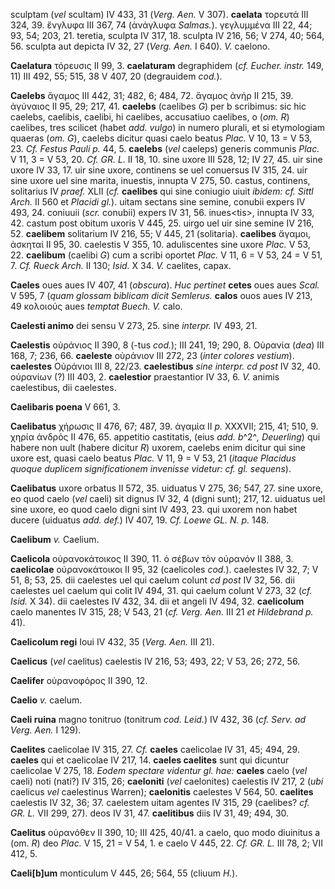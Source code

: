 sculptam (*vel* scultam) IV 433, 31 (*Verg. Aen.* V 307). **caelata**
τορευτά III 324, 39. ἔνγλυφα III 367, 74 (ἀνάγλυφα *Salmas.*).
γεγλυμμένα III 22, 44; 93, 54; 203, 21. teretia, sculpta IV 317, 18.
sculpta IV 216, 56; V 274, 40; 564, 56. sculpta aut depicta IV 32, 27
(*Verg. Aen.* I 640). *V.* caelono.

**Caelatura** τόρευσις II 99, 3. **caelaturam** degraphidem (*cf.*
*Eucher. instr.* 149, 11) III 492, 55; 515, 38 V 407, 20 (degrauidem
*cod.*).

**Caelebs** ἄγαμος III 442, 31; 482, 6; 484, 72. ἄγαμος ἀνήρ II 215, 39.
ἀγύναιος II 95, 29; 217, 41. **caelebs** (caelibes *G*) per b scribimus:
sic hic caelebs, caelibis, caelibi, hi caelibes, accusatiuo caelibes, o
(*om. R*) caelibes, tres scilicet (habet *add. vulgo*) in numero
plurali, et si etymologiam quaeras (*om. G*), caelebs dicitur quasi
caelo beatus *Plac.* V 10, 13 = V 53, 23. *Cf. Festus Pauli p.* 44, 5.
**caelebs** (*vel* caeleps) generis communis *Plac.* V 11, 3 = V 53, 20.
*Cf. GR. L.* II 18, 10. sine uxore III 528, 12; IV 27, 45. uir sine
uxore IV 33, 17. uir sine uxore, continens se uel conuersus IV 315, 24.
uir sine uxore uel sine marita, inuestis, innupta V 275, 50. castus,
continens, solitarius IV *praef.* XLII (*cf.* **caelibes** qui sine
coniugio uiuit *ibidem: cf. Sittl Arch.* II 560 et *Placidi gl.*).
uitam sectans sine semine, conubii expers IV 493, 24. coniuuii (*scr.*
conubii) expers IV 31, 56. inues\<tis\>, innupta IV 33, 42. castum post
obitum uxoris V 445, 25. uirgo uel uir sine semine IV 216, 52.
**caelibem** solitarium IV 216, 55; V 445, 21 (solitaria). **caelibes**
ἄγαμοι, ἀσκηταί II 95, 30. caelestis V 355, 10. aduliscentes sine uxore
*Plac.* V 53, 22. **caelibum** (caelibi *G*) cum a scribi oportet
*Plac.* V 11, 6 = V 53, 24 = V 51, 7. *Cf. Rueck Arch.* II 130; *Isid.*
X 34. *V.* caelites, capax.

**Caeles** oues aues IV 407, 41 (*obscura*). *Huc pertinet* **cetes**
oues aues *Scal.* V 595, 7 (*quam glossam biblicam dicit Semlerus.*
**calos** ouos aues IV 213, 49 κολοιούς aues *temptat Buech. V.* calo.

**Caelesti animo** dei sensu V 273, 25. sine *interpr.* IV 493, 21.

**Caelestis** οὐράνιος II 390, 8 (-tus *cod.*); III 241, 19; 290, 8.
Οὐρανία (*dea*) III 168, 7; 236, 66. **caeleste** οὐράνιον III 272, 23
(*inter colores vestium*). **caelestes** Οὐράνιοι III 8, 22/23.
**caelestibus** *sine interpr. cd post* IV 32, 40. οὐρανίων (?) III 403,
2. **caelestior** praestantior IV 33, 6. *V.* animis caelestibus, dii
caelestes.

**Caelibaris poena** V 661, 3.

**Caelibatus** χήρωσις II 476, 67; 487, 39. ἀγαμία II *p.* XXXVII; 215,
41; 510, 9. χηρία ἀνδρός II 476, 65. appetitio castitatis, (eius *add.
b*^2^*, Deuerling*) qui habere non uult (habere dicitur *R*) uxorem,
caelebs enim dicitur qui sine uxore est, quasi caelo beatus *Plac.* V
11, 9 = V 53, 21 (*itaque Placidus quoque duplicem significationem
invenisse videtur: cf. gl. sequens*).

**Caelibatus** uxore orbatus II 572, 35. uiduatus V 275, 36; 547, 27.
sine uxore, eo quod caelo (*vel* caeli) sit dignus IV 32, 4 (digni
sunt); 217, 12. uiduatus uel sine uxore, eo quod caelo digni sint IV
493, 23. qui uxorem non habet ducere (uiduatus *add. def.*) IV 407, 19.
*Cf. Loewe GL. N. p.* 148.

**Caelibum** *v.* Caelium.

**Caelicola** οὐρανοκάτοικος II 390, 11. ὁ σέβων τὸν οὐρανόν II 388, 3.
**caelicolae** οὐρανοκάτοικοι II 95, 32 (caelicoles *cod.*). caelestes
IV 32, 7; V 51, 8; 53, 25. dii caelestes uel qui caelum colunt *cd post*
IV 32, 56. dii caelestes uel caelum qui colit IV 494, 31. qui caelum
colunt V 273, 32 (*cf. Isid.* X 34). dii caelestes IV 432, 34. dii et
angeli IV 494, 32. **caelicolum** caelo manentes IV 315, 28; V 543, 21
(*cf. Verg. Aen.* III 21 *et Hildebrand p.* 41).

**Caelicolum regi** Ioui IV 432, 35 (*Verg. Aen.* III 21).

**Caelicus** (*vel* caelitus) caelestis IV 216, 53; 493, 22; V 53, 26;
272, 56.

**Caelifer** οὐρανοφόρος II 390, 12.

**Caelio** *v.* caelum.

**Caeli ruina** magno tonitruo (tonitrum *cod. Leid.*) IV 432, 36 (*cf.
Serv. ad Verg. Aen.* I 129).

**Caelites** caelicolae IV 315, 27. *Cf.* **caeles** caelicolae IV 31,
45; 494, 29. **caeles** qui et caelicolae IV 217, 14. **caeles
caelites** sunt qui dicuntur caelicolae V 275, 18. *Eodem spectare
videntur gl. hae:* **caeles** caelo (*vel* caeli) noti (nati?) IV 315,
26; **caeloniti** (*vel* caelonites) caelestis IV 217, 2 (*ubi* caelicus
*vel* caelestinus Warren); **caelonitis** caelestes V 564, 50.
**caelites** caelestis IV 32, 36; 37. caelestem uitam agentes IV 315, 29
(caelibes? *cf. GR. L.* VII 299, 27). deos IV 31, 47. **caelitibus**
diis IV 31, 49; 494, 30.

**Caelitus** οὐρανόθεν II 390, 10; III 425, 40/41. a caelo, quo modo
diuinitus a (om. *R*) deo *Plac.* V 15, 21 = V 54, 1. e caelo V 445, 22.
*Cf. GR. L.* III 78, 2; VII 412, 5.

**Caeli[b]um** monticulum V 445, 26; 564, 55 (cliuum *H.*).
